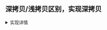 
  ## 深拷贝/浅拷贝区别，实现深拷贝
  
<details>
<summary>实现详情</summary>

  > 深拷贝和浅拷贝是针对复杂数据类型来说的，浅拷贝只拷贝一层，而深拷贝是层层拷贝
  
  **深拷贝**

  >深拷贝对于基本变量是直接复制其值，对于非基本变量则层层递归至基本变量后再复制。深拷贝后的结果与原始对象完全隔离互不影响，修改任意一个对象都不会影响另一个对象。
  
  **浅拷贝**
  
  > 浅拷贝是将对象的第一层属性进行复制，如果属性值是引用类型时，复制其地址；当引用地址指向的值发改变时，浅拷贝的结果也跟着变化。
  
可以通过扩展运算符 `...` 或者 `Object.assign` 等实现浅拷贝

```javascript
let foo = {
    a: 1,
    b: 2,
    c: 3,
    d: ['e','f','g']
};

let foo1 = Object.assign({},foo) 
let foo2 = {...foo} 

foo.a = 5
foo.d.push('h')

console.log(foo)   // { a: 5, b: 2, c: 3, d: [ 'e', 'f', 'g', 'h' ] }
console.log(foo1)  // { a: 1, b: 2, c: 3, d: [ 'e', 'f', 'g', 'h' ] }
console.log(foo2)  // { a: 1, b: 2, c: 3, d: [ 'e', 'f', 'g', 'h' ] }
```

> 可以看出当第一层的属性值是基本类型时，修改原始对象不会影响新的对象，如果第一层的属性值是复杂数据类型时，新对象和原始对象的该属性值指向同一个内存地址，其中一个发生变化就会影响另一个；

# 深拷贝实现

对于复杂类型的数据实现深拷贝，需要层层深拷贝；而浅拷贝只拷贝一层

- 基本类型变量直接复制
- 非基本类型变量则递归至基本类型变量后再复制
- 深拷贝后对象与原对象完全隔离，互不影响

> 最简单深拷贝实现:  JSON.parse(JSON.stringify(target))

`JSON.parse(JSON.stringify(target))` 虽然简单，但部分情况下无法拷贝：

1. 会忽略 `undefined`
2. 会忽略 `Symbol`
3. 不能处理正则 RegExp
4. 不能正确处理 Date类型数据
5. 对象属性是function时无法拷贝
6. 原型链上的属性无法拷贝

自己动手实现一个简单的 `deepClone` 函数，需要注意以下几点：

- 如果是基本类型数据直接返回
- 如果是复杂数据类型则递归
- 如果是 `RegExp` 或者 `Date` 类型，返回对应的类型
- 考虑循环引用问题
- 考虑Symbol

```js

function deepClone(target,wmap = new WeakMap()){
    if(target ===null || typeof target !== 'object'){
        //如果是基本类型直接返回
        return target;
    }
    if(target instanceof RegExp) return new RegExp(target)
    if(target instanceof Date) return new Date(target)
    if(wmap.has(target)){ //考虑引用
        return wmap.get(target)
    }
    let res = new target.constructor(); //如果target是Array 则 target.constructor为 [Function: Array] 
    //如果target是Object 则 target.constructor为 [Function: Object]
    wmap.set(target,res);
    let keys=[...Object.getOwnPropertyNames(target),...Object.getOwnPropertySymbols(target)]
    for(let key in keys){
        //递归
         res[key] = deepClone(target[key],wmap)
    }
    return res
}
```
</details>
